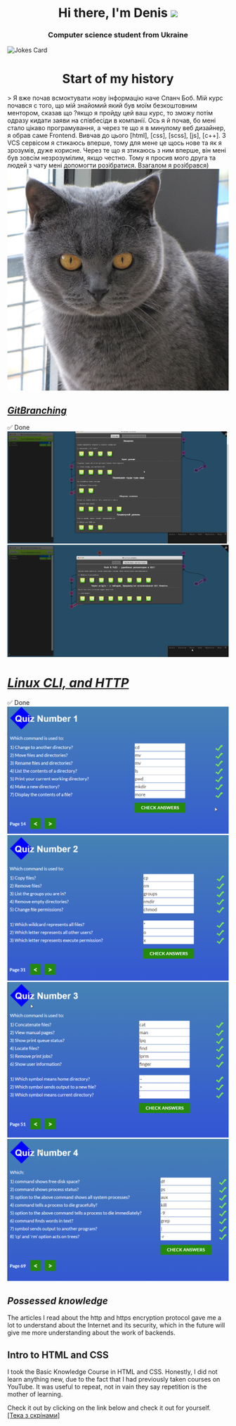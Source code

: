 
<h1 align="center">Hi there, I'm Denis</a> 
<img src="https://github.com/blackcater/blackcater/raw/main/images/Hi.gif" height="32"/></h1>
<h3 align="center">Computer science student from Ukraine </h3>

![Jokes Card](https://readme-jokes.vercel.app/api)
<h1 align="center"> Start of my history </h1>
> Я вже почав всмоктувати нову інформацію наче Спанч Боб. Мій курс почався с того, що мій знайомий який був моїм безкоштовним ментором, сказав що ?якщо я пройду цей ваш курс, то зможу потім одразу кидати заяви на співбесіди в компанії. Ось я й почав, бо мені стало цікаво програмування, а через те що я в минулому веб дизайнер, я обрав саме Frontend. Вивчав до цього [html], [css], [scss], [js], [c++]. З VCS сервісом я стикаюсь вперше, тому для мене це щось нове та як я зрозумів, дуже корисне. Через те що я зтикаюсь з ним вперше, він мені був зовсім незрозумілим, якщо честно. Тому я просив мого друга та людей з чату мені допомогти розібратися. Взагалом я розібрався)
<img src="img/cat.jpg">

## <a href="https://learngitbranching.js.org/">***GitBranching***</a>
:white_check_mark: Done
<img src="0/lb1.png">
<img src="0/lb2.png">

# <a	href="https://github.com/kottans/frontend/blob/2022_UA/tasks/linux-cli-http.md">***Linux CLI, and HTTP***</a>
:white_check_mark: Done
<img src="task_linux_cli/quiz1.png">
<img src="task_linux_cli/quiz2.png">
<img src="task_linux_cli/quiz3.png">
<img src="task_linux_cli/quiz4.png">

## ***Possessed knowledge***
The articles I read about the http and https encryption protocol gave me a lot to understand about the Internet and its security, which in the future will give me more understanding about the work of backends.

## Intro to HTML and CSS
I took the Basic Knowledge Course in HTML and CSS. Honestly, I did not learn anything new, due to the fact that I had previously taken courses on YouTube. It was useful to repeat, not in vain they say repetition is the mother of learning.

Check it out by clicking on the link below and check it out for yourself.<br>
<a href="https://github.com/denismaysov/kottans-frontend/tree/master/task_html_css_intro">[Тека з скрінами]</a>